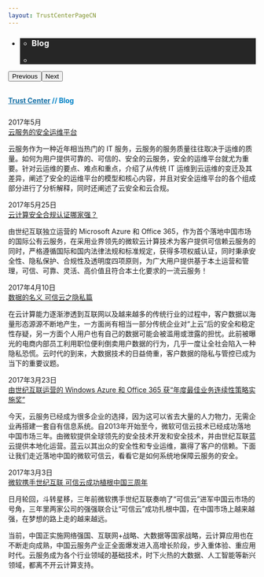 ```yaml
---
layout: TrustCenterPageCN
---
```

<div class="row-fluid">
   <div class="span">
      <div>
         <div id="" data-cols="1" data-view1="1" data-view2="1" data-view3="1" data-view4="1" class="row-fluid wider hero grid-container" style="padding-bottom: 30px;">
            <div class="span bp0-col-1-1 bp1-col-1-1 bp2-col-1-1 bp3-col-1-1">
               <div bi:type="slideshow" class="slideshow slideshow-hero hero" xmlns:bi="urn:schemas-microsoft-com:mscom:bi">
                  <ul bi:type="list" class="slides">
                     <li id="slide-1" bi:index="0" selectBi="">
                        <div class="heroitem light-foreground" bi:type="heroitem">
                           <div class="media" bi:parenttitle="t1">
                              <a href="" bi:track="False" bi:titleflag="t1" bi:index="0">
                                 <div data-picture="" data-alt="Blog" data-disable-swap-below="">
                                    <div data-src="../Images/MS_TrustCenter_Blog_Header.jpg"></div>
                                    <noscript></noscript>
                                 </div>
                              </a>
                           </div>
                           <div class="text" bi:type="cta">
                              <div class="text-container">
                                 <div class="box" style="background: rgba(0,0,0,.85); color: #FFFFFF;">
                                    <ul bi:type="list" class="headerCaption subpageHeaderCaption">
                                       <li class="box-title">
                                          <h3 class="box-title" bi:type="title" bi:title="t1" style="color: #FFFFFF;">Blog</h3>
                                       </li>
                                       <li class="box-actions box-description"><a target="_self" class="mscom-link" href=""></a></li>
                                    </ul>
                                 </div>
                              </div>
                           </div>
                        </div>
                     </li>
                  </ul>
                  <div class="navigation international" bi:track="false">
                     <div class="grid-container settop" data-title-text="Go To Slide "></div>
                  </div>
                  <div class="prev-next" bi:track="false"><button class="prev"><span class="icon-left" aria-hidden="true"></span><span class="screen-reader-text">Previous</span></button><button class="next"><span class="icon-right" aria-hidden="true"></span><span class="screen-reader-text">Next</span></button></div>
                  <div id="play-pause" class="play-pause" style="display:none">
                     <div class="pause"><button id="pauseButton" class="pause_button"><span class="icon-pause" aria-hidden="true"></span><span class="screen-reader-text">Pause</span></button></div>
                     <div class="play"><button id="playButton" class="play_button"><span class="icon-play" aria-hidden="true"></span><span class="screen-reader-text">Play</span></button></div>
                  </div>
               </div>
            </div>
         </div>
                  <div class="row-fluid grid-container mscom-grid-container breadcrumbs" style="padding-bottom: 25px;color:#0081c6;font-weight: bold;" data-view4="1" data-view3="1" data-view2="1" data-view1="1" data-cols="1">
            <div class="span bp0-col-1-1 bp1-col-1-1 bp2-col-1-1 bp3-col-1-1"><a target="_self" class="mscom-link" href="../default.html" style="color:rgb(21, 112, 166)">Trust Center</a> // Blog</div>
         </div>
         <div id="" data-cols="1" data-view1="1" data-view2="1" data-view3="1" data-view4="1" class="row-fluid grid-container mscom-grid-container whatsNewBody wider">
            <div class="span bp0-col-1-1 bp1-col-1-1 bp2-col-1-1 bp3-col-1-1">
			<div data-cols="1" data-view1="1" data-view2="1" data-view3="1" data-view4="1" class="row-fluid">
                  <div class="span bp0-col-1-1 bp1-col-1-1 bp2-col-1-1 bp3-col-1-1">
                     <div id="" data-cols="1" data-view1="1" data-view2="1" data-view3="1" data-view4="1" class="row-fluid grid-container mscom-grid-container">
                        <div class="span bp0-col-1-1 bp1-col-1-1 bp2-col-1-1 bp3-col-1-1">
                           <label class="date">2017年5月</label><br /><label><a target="_blank" class="mscom-link" href="../blog/blog170501-cn.html">云服务的安全运维平台</a></label>
                           <p>云服务作为一种近年相当热门的 IT 服务，云服务的服务质量往往取决于运维的质量。如何为用户提供可靠的、可信的、安全的云服务，安全的运维平台就尤为重要。针对云运维的要点、难点和重点，介绍了从传统 IT 运维到云运维的变迁及其差异，阐述了安全的运维平台的模型和核心内容，并且对安全运维平台的各个组成部分进行了分析解释，同时还阐述了云安全和云合规。</p>
                        </div>
                     </div>
                  </div>
               </div>
            <div data-cols="1" data-view1="1" data-view2="1" data-view3="1" data-view4="1" class="row-fluid">
                  <div class="span bp0-col-1-1 bp1-col-1-1 bp2-col-1-1 bp3-col-1-1">
                     <div id="" data-cols="1" data-view1="1" data-view2="1" data-view3="1" data-view4="1" class="row-fluid grid-container mscom-grid-container">
                        <div class="span bp0-col-1-1 bp1-col-1-1 bp2-col-1-1 bp3-col-1-1">
                           <label class="date">2017年5月25日</label><br /><label><a target="_blank" class="mscom-link" href="../blog/blog170525-cn.html">云计算安全合规认证哪家强？</a></label>
                           <p>由世纪互联独立运营的 Microsoft Azure 和 Office 365，作为首个落地中国市场的国际公有云服务，在采用业界领先的微软云计算技术为客户提供可信赖云服务的同时，严格遵循国际和国内法律法规和标准规定，获得多项权威认证，同时秉承安全性、隐私保护、合规性及透明度四项原则，为广大用户提供基于本土运营和管理，可信、可靠、灵活、高价值且符合本土化要求的一流云服务！</p>
                        </div>
                     </div>
                  </div>
               </div>
               <div data-cols="1" data-view1="1" data-view2="1" data-view3="1" data-view4="1" class="row-fluid">
                  <div class="span bp0-col-1-1 bp1-col-1-1 bp2-col-1-1 bp3-col-1-1">
                     <div id="" data-cols="1" data-view1="1" data-view2="1" data-view3="1" data-view4="1" class="row-fluid grid-container mscom-grid-container">
                        <div class="span bp0-col-1-1 bp1-col-1-1 bp2-col-1-1 bp3-col-1-1">
                            <label class="date">2017年4月10日</label><br /><label><a target="_blank" class="mscom-link" href="../blog/blog170410-cn.html">数据的名义 可信云之隐私篇</a></label>
                           <p>在云计算能力逐渐渗透到互联网以及越来越多的传统行业的过程中，客户数据以海量形态源源不断地产生，一方面尚有相当一部分传统企业对“上云”后的安全和稳定性存疑，另一方面个人用户也有自己的数据可能会被滥用或泄露的担忧。此前被曝光的电商内部员工利用职位便利倒卖用户数据的行为，几乎一度让全社会陷入一种隐私恐慌。云时代的到来，大数据技术的日益倚重，客户数据的隐私与管控已成为当下的重要议题。
                           </p>
                        </div>
                     </div>
                  </div>
               </div>
               <div data-cols="1" data-view1="1" data-view2="1" data-view3="1" data-view4="1" class="row-fluid">
                  <div class="span bp0-col-1-1 bp1-col-1-1 bp2-col-1-1 bp3-col-1-1">
                     <div id="" data-cols="1" data-view1="1" data-view2="1" data-view3="1" data-view4="1" class="row-fluid grid-container mscom-grid-container">
                        <div class="span bp0-col-1-1 bp1-col-1-1 bp2-col-1-1 bp3-col-1-1">
                            <label class="date">2017年3月23日</label><br /><label><a target="_blank" class="mscom-link" href="../blog/blog170323-cn.html">由世纪互联运营的 Windows Azure 和 Office 365 获“年度最佳业务连续性策略实施奖”</a></label>
                           <p>今天，云服务已经成为很多企业的选择，因为这可以省去大量的人力物力，无需企业再搭建一套自有信息系统。自2013年开始至今，微软可信云技术已经成功落地中国市场三年。由微软提供全球领先的安全技术开发和安全技术，并由世纪互联蓝云提供本地化运营。蓝云以其出众的安全性和专业运维，赢得了客户的信赖。下面让我们走近落地中国的微软可信云，看看它是如何系统地保障云服务的安全。
                           </p>
                        </div>
                     </div>
                  </div>
               </div>
               <div data-cols="1" data-view1="1" data-view2="1" data-view3="1" data-view4="1" class="row-fluid">
                  <div class="span bp0-col-1-1 bp1-col-1-1 bp2-col-1-1 bp3-col-1-1">
                     <div id="" data-cols="1" data-view1="1" data-view2="1" data-view3="1" data-view4="1" class="row-fluid grid-container mscom-grid-container">
                        <div class="span bp0-col-1-1 bp1-col-1-1 bp2-col-1-1 bp3-col-1-1">
                           <label class="date">2017年3月3日</label><br /><label><a target="_blank" class="mscom-link" href="../blog/blog170303-cn.html">微软携手世纪互联 可信云成功植根中国三周年</a></label>
                           <p>日月轮回，斗转星移，三年前微软携手世纪互联奏响了“可信云”进军中国云市场的号角，三年里两家公司的强强联合让“可信云”成功扎根中国，在中国市场上越来越强，在梦想的路上走的越来越远。</p>
						   <p>当前，中国正实施网络强国、互联网+战略、大数据等国家战略，云计算应用也在不断走向成熟，中国云服务产业正全面爆发进入高增长阶段，步入重体验、重应用时代。云服务成为各个行业领域的基础技术，时下火热的大数据、人工智能等新兴领域，都离不开云计算支持。</p>
                        </div>
                     </div>
                  </div>
               </div>
            </div>
         </div>
      </div>
   </div>
</div>
<div class="row-fluid" data-view4="1" data-view3="1" data-view2="1" data-view1="1" data-cols="1">
   <div class="span bp0-col-1-1 bp1-col-1-1 bp2-col-1-1 bp3-col-1-1"></div>
</div>
